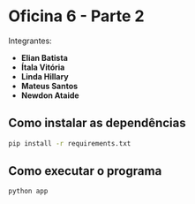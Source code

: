 # Oficina 6 - Parte 2

Integrantes:
 - **Elian Batista**
 - **Ítala Vitória**
 - **Linda Hillary**
 - **Mateus Santos**
 - **Newdon Ataide**

## Como instalar as dependências

```bash
pip install -r requirements.txt
```

## Como executar o programa

```bash
python app
```